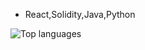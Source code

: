 - React,Solidity,Java,Python


<!--
**123-code/123-code** is a ✨ _special_ ✨ repository because its `README.md` (this file) appears on your GitHub profile.

Here are some ideas to get you started:

- 🔭 I’m currently working on ...
- 🌱 I’m currently learning ...
- 👯 I’m looking to collaborate on ...
- 🤔 I’m looking for help with ...
- 💬 Ask me about ...
- 📫 How to reach me: ...
- 😄 Pronouns: ...  
- ⚡ Fun fact: ... 
-->
![Top languages](https://github-readme-stats.vercel.app/api/top-langs/?username=123-CODE&show_icons=true&theme=radical)
